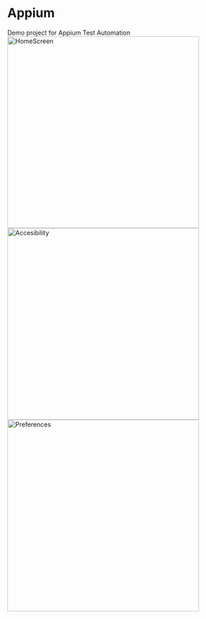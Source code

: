 # Appium
Demo project for Appium Test Automation
<img width="433" alt="HomeScreen" src="https://github.com/user-attachments/assets/9efa44f2-2029-468e-8481-87d97a9a3fe3" />
<img width="433" alt="Accesibility" src="https://github.com/user-attachments/assets/10bfc89f-6c8a-44d2-b029-03df6aad4ebc" />
<img width="433" alt="Preferences" src="https://github.com/user-attachments/assets/4dbf2421-f847-48bd-9a6d-b95b77f0c77c" />

